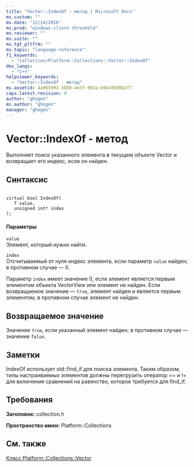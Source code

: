 ```yaml
---
title: "Vector::IndexOf - метод | Microsoft Docs"
ms.custom: ""
ms.date: "12/14/2016"
ms.prod: "windows-client-threshold"
ms.reviewer: ""
ms.suite: ""
ms.tgt_pltfrm: ""
ms.topic: "language-reference"
f1_keywords: 
  - "collection/Platform::Collections::Vector::IndexOf"
dev_langs: 
  - "C++"
helpviewer_keywords: 
  - "Vector::IndexOf - метод"
ms.assetid: 4a965992-3858-4e3f-992a-b94c0580b2f7
caps.latest.revision: 4
author: "ghogen"
ms.author: "ghogen"
manager: "ghogen"
---
```

# Vector::IndexOf - метод
Выполняет поиск указанного элемента в текущем объекте Vector и возвращает его индекс, если он найден.  
  
## Синтаксис  
  
```  
  
virtual bool IndexOf(  
   T value,  
   unsigned int* index  
);  
```  
  
#### Параметры  
 `value`  
 Элемент, который нужно найти.  
  
 `index`  
 Отсчитываемый от нуля индекс элемента, если параметр `value` найден; в противном случае — 0.  
  
 Параметр `index` имеет значение 0, если элемент является первым элементом объекта VectorView или элемент не найден. Если возвращаемое значение — `true`, элемент найден и является первым элементом; в противном случае элемент не найден.  
  
## Возвращаемое значение  
 Значение `true`, если указанный элемент найден; в противном случае — значение `false`.  
  
## Заметки  
 IndexOf использует std::find\_if для поиска элемента. Таким образом, типы настраиваемых элементов должны перегрузить оператор \=\= и \!\= для включения сравнений на равенство, которое требуется для find\_if.  
  
## Требования  
 **Заголовок:** collection.h  
  
 **Пространство имен:** Platform::Collections  
  
## См. также  
 [Класс Platform::Collections::Vector](../cppcx/platform-collections-vector-class.md)